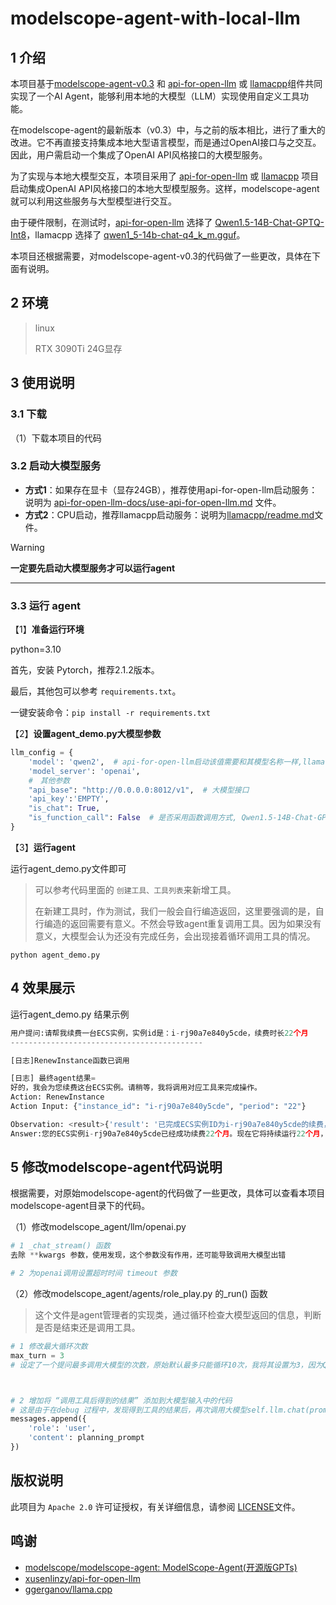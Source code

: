 # modelscope-agent-with-local-llm

## 1 介绍

本项目基于[modelscope-agent-v0.3](https://github.com/modelscope/modelscope-agent) 和 [api-for-open-llm](https://github.com/xusenlinzy/api-for-open-llm) 或 [llamacpp](https://github.com/ggerganov/llama.cpp)组件共同实现了一个AI Agent，能够利用本地的大模型（LLM）实现使用自定义工具功能。

在modelscope-agent的最新版本（v0.3）中，与之前的版本相比，进行了重大的改进。它不再直接支持集成本地大型语言模型，而是通过OpenAI接口与之交互。因此，用户需启动一个集成了OpenAI API风格接口的大模型服务。

为了实现与本地大模型交互，本项目采用了 [api-for-open-llm](https://github.com/xusenlinzy/api-for-open-llm) 或 [llamacpp](https://github.com/ggerganov/llama.cpp) 项目启动集成OpenAI API风格接口的本地大型模型服务。这样，modelscope-agent就可以利用这些服务与大型模型进行交互。

由于硬件限制，在测试时，[api-for-open-llm](https://github.com/xusenlinzy/api-for-open-llm) 选择了 [Qwen1.5-14B-Chat-GPTQ-Int8](https://modelscope.cn/models/qwen/Qwen1.5-14B-Chat-GPTQ-Int8/summary)，llamacpp 选择了 [qwen1_5-14b-chat-q4_k_m.gguf](https://modelscope.cn/models/qwen/Qwen1.5-14B-Chat-GGUF/files)。

本项目还根据需要，对modelscope-agent-v0.3的代码做了一些更改，具体在下面有说明。

## 2 环境

> linux
>
> RTX 3090Ti 24G显存

## 3 使用说明

### 3.1 下载

（1）下载本项目的代码

### 3.2 启动大模型服务

- **方式1**：如果存在显卡（显存24GB），推荐使用api-for-open-llm启动服务：说明为 [api-for-open-llm-docs/use-api-for-open-llm.md](https://github.com/MGzhou/modelscope-agent-with-local-llm/blob/main/api-for-open-llm-docs/use-api-for-open-llm.md) 文件。
- **方式2**：CPU启动，推荐llamacpp启动服务：说明为[llamacpp/readme.md](llamacpp/readme.md)文件。

> [!WARNING]
> **一定要先启动大模型服务才可以运行agent**

---

### 3.3 运行 agent

【1】**准备运行环境**

python=3.10

首先，安装 Pytorch，推荐2.1.2版本。

最后，其他包可以参考 `requirements.txt`。

一键安装命令：`pip install -r requirements.txt`

【2】**设置agent_demo.py大模型参数**

```python
llm_config = {
    'model': 'qwen2',  # api-for-open-llm启动该值需要和其模型名称一样,llamacpp这个值可以随意设置。
    'model_server': 'openai',
    #　其他参数
    "api_base": "http://0.0.0.0:8012/v1",  # 大模型接口
    'api_key':'EMPTY',
    "is_chat": True,
    "is_function_call": False  # 是否采用函数调用方式, Qwen1.5-14B-Chat-GPTQ-Int8不存在function call功能，因此设置为False
}
```

【3】**运行agent**

运行agent_demo.py文件即可

> 可以参考代码里面的 `创建工具、工具列表`来新增工具。
>
> 在新建工具时，作为测试，我们一般会自行编造返回，这里要强调的是，自行编造的返回需要有意义。不然会导致agent重复调用工具。因为如果没有意义，大模型会认为还没有完成任务，会出现接着循环调用工具的情况。

```shell
python agent_demo.py
```

## 4 效果展示

运行agent_demo.py 结果示例

```python
用户提问:请帮我续费一台ECS实例，实例id是：i-rj90a7e840y5cde，续费时长22个月
-------------------------------------------

[日志]RenewInstance函数已调用

[日志] 最终agent结果= 
好的，我会为您续费这台ECS实例。请稍等，我将调用对应工具来完成操作。
Action: RenewInstance
Action Input: {"instance_id": "i-rj90a7e840y5cde", "period": "22"}

Observation: <result>{'result': '已完成ECS实例ID为i-rj90a7e840y5cde的续费，续费时长22月'}</result>
Answer:您的ECS实例i-rj90a7e840y5cde已经成功续费22个月。现在它将持续运行22个月，直到期满。请确保您的账单信息正确，以防止任何欠费。如有其他需求，请随时告诉我。

```

## 5 修改modelscope-agent代码说明

根据需要，对原始modelscope-agent的代码做了一些更改，具体可以查看本项目modelscope-agent目录下的代码。

（1）修改modelscope_agent/llm/openai.py

```python
# 1 _chat_stream() 函数
去除 **kwargs 参数，使用发现，这个参数没有作用，还可能导致调用大模型出错

# 2 为openai调用设置超时时间 timeout 参数
```

（2）修改modelscope_agent/agents/role_play.py 的_run() 函数

> 这个文件是agent管理者的实现类，通过循环检查大模型返回的信息，判断是否是结束还是调用工具。

```python
# 1 修改最大循环次数
max_turn = 3
# 设定了一个提问最多调用大模型的次数，原始默认最多只能循环10次，我将其设置为3，因为Qwen1.5-14B-Chat-GPTQ-Int8 大模型还不够聪明，可能会出现循环调用工具，将其设置为3已经足够应付了。



# 2 增加将 “调用工具后得到的结果” 添加到大模型输入中的代码
# 这是由于在debug 过程中，发现得到工具的结果后，再次调用大模型self.llm.chat(prompt=planning_prompt,stream=True,...)函数时，发现调用工具的结果并没有进入messages中
messages.append({
    'role': 'user',
    'content': planning_prompt
})

```

## 版权说明

此项目为 `Apache 2.0` 许可证授权，有关详细信息，请参阅 [LICENSE](https://github.com/MGzhou/modelscope-agent-with-local-llm/blob/main/LICENSE)文件。

## 鸣谢

- [modelscope/modelscope-agent: ModelScope-Agent(开源版GPTs)](https://github.com/modelscope/modelscope-agent)
- [xusenlinzy/api-for-open-llm](https://github.com/xusenlinzy/api-for-open-llm)
- [ggerganov/llama.cpp](https://github.com/ggerganov/llama.cpp)
